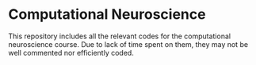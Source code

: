 # Computational Neuroscience

This repository includes all the relevant codes for the computational neuroscience course.
Due to lack of time spent on them, they may not be well commented nor efficiently coded.

